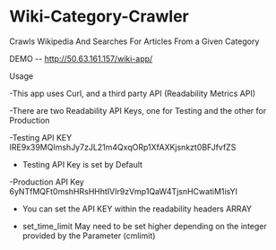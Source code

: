 # Wiki-Category-Crawler
Crawls Wikipedia And Searches For Articles From a Given Category

DEMO -- http://50.63.161.157/wiki-app/

Usage

-This app uses  Curl, and a third party API (Readability Metrics API)

-There are two Readability API Keys, one for Testing and the other for Production

-Testing API KEY  IRE9x39MQImshJy7zJL21m4QxqORp1XfAXKjsnkzt0BFJfvfZS
 - Testing API Key is set by Default

-Production API Key 6yNTfMQFt0mshHRsHHhtIVIr9zVmp1QaW4TjsnHCwatiM1isYI

- You can set the API KEY within the readability headers ARRAY

- set_time_limit May need to be set higher depending on the integer provided by the Parameter (cmlimit)




